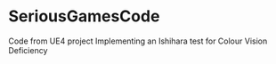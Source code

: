 # SeriousGamesCode
Code from  UE4 project Implementing an Ishihara test for Colour Vision Deficiency
